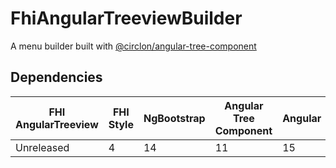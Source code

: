 # FhiAngularTreeviewBuilder

A menu builder built with [@circlon/angular-tree-component](https://www.npmjs.com/package/@circlon/angular-tree-component/)

## Dependencies

| FHI AngularTreeview | FHI Style | NgBootstrap | Angular Tree Component | Angular | Node/NPM |
| ------------------- | --------- | ----------- | ---------------------- | ------- | -------- |
| Unreleased          | 4         | 14          | 11                     | 15      | 18/9 *   |
